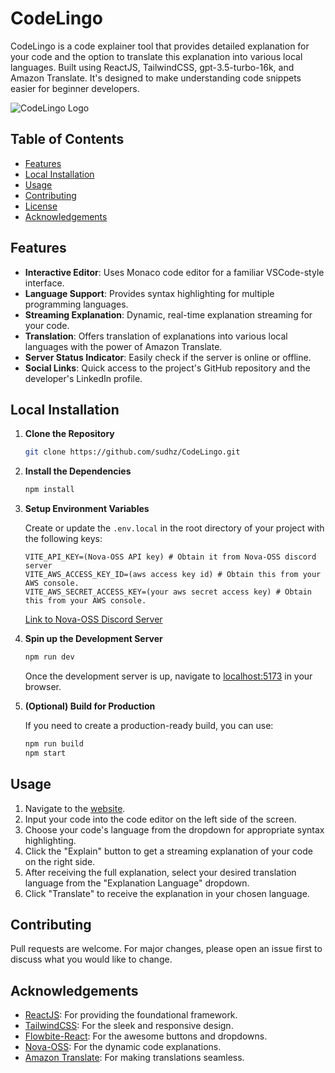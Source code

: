 # CodeLingo

CodeLingo is a code explainer tool that provides detailed explanation for your code and the option to translate this explanation into various local languages. Built using ReactJS, TailwindCSS, gpt-3.5-turbo-16k, and Amazon Translate. It's designed to make understanding code snippets easier for beginner developers.

![CodeLingo Logo](https://i.imgur.com/2DmiTWG.png)

## Table of Contents

- [Features](#features)
- [Local Installation](#local-installation)
- [Usage](#usage)
- [Contributing](#contributing)
- [License](#license)
- [Acknowledgements](#acknowledgements)

## Features

- **Interactive Editor**: Uses Monaco code editor for a familiar VSCode-style interface.
- **Language Support**: Provides syntax highlighting for multiple programming languages.
- **Streaming Explanation**: Dynamic, real-time explanation streaming for your code.
- **Translation**: Offers translation of explanations into various local languages with the power of Amazon Translate.
- **Server Status Indicator**: Easily check if the server is online or offline.
- **Social Links**: Quick access to the project's GitHub repository and the developer's LinkedIn profile.

## Local Installation

1. **Clone the Repository**

   ```bash
   git clone https://github.com/sudhz/CodeLingo.git
   ```

2. **Install the Dependencies**

   ```bash
   npm install
   ```

3. **Setup Environment Variables**

   Create or update the `.env.local` in the root directory of your project with the following keys:

   ```
   VITE_API_KEY=(Nova-OSS API key) # Obtain it from Nova-OSS discord server
   VITE_AWS_ACCESS_KEY_ID=(aws access key id) # Obtain this from your AWS console.
   VITE_AWS_SECRET_ACCESS_KEY=(your aws secret access key) # Obtain this from your AWS console.
   ```

   [Link to Nova-OSS Discord Server](https://discord.nova-oss.com/)

4. **Spin up the Development Server**

   ```bash
   npm run dev
   ```

   Once the development server is up, navigate to [localhost:5173](http://localhost:5173) in your browser.

5. **(Optional) Build for Production**

   If you need to create a production-ready build, you can use:

   ```bash
   npm run build
   npm start
   ```

## Usage

1. Navigate to the [website](https://codelingo.netlify.app/).
2. Input your code into the code editor on the left side of the screen.
3. Choose your code's language from the dropdown for appropriate syntax highlighting.
4. Click the "Explain" button to get a streaming explanation of your code on the right side.
5. After receiving the full explanation, select your desired translation language from the "Explanation Language" dropdown.
6. Click "Translate" to receive the explanation in your chosen language.

## Contributing

Pull requests are welcome. For major changes, please open an issue first to discuss what you would like to change.

## Acknowledgements

- [ReactJS](https://react.dev/): For providing the foundational framework.
- [TailwindCSS](https://tailwindcss.com/): For the sleek and responsive design.
- [Flowbite-React](https://www.flowbite-react.com/): For the awesome buttons and dropdowns.
- [Nova-OSS](https://nova-oss.com/): For the dynamic code explanations.
- [Amazon Translate](https://docs.aws.amazon.com/translate/latest/dg/what-is.html): For making translations seamless.
